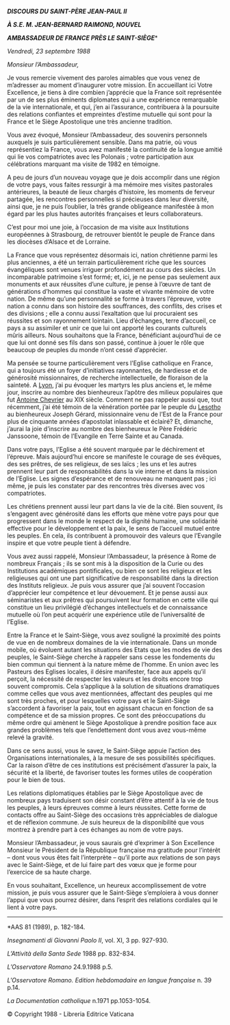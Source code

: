 ***DISCOURS DU SAINT-PÈRE JEAN-PAUL II***

***À S.E. M. JEAN-BERNARD RAIMOND, NOUVEL***

***AMBASSADEUR DE FRANCE PRÈS LE SAINT-SIÈGE****

*Vendredi, 23 septembre 1988*

*Monsieur l’Ambassadeur,*

Je vous remercie vivement des paroles aimables que vous venez de m’adresser au moment d’inaugurer votre mission. En accueillant ici Votre Excellence, je tiens à dire combien j’apprécie que la France soit représentée par un de ses plus éminents diplomates qui a une expérience remarquable de la vie internationale, et qui, j’en ai l’assurance, contribuera à la poursuite des relations confiantes et empreintes d’estime mutuelle qui sont pour la France et le Siège Apostolique une très ancienne tradition.

Vous avez évoqué, Monsieur l’Ambassadeur, des souvenirs personnels auxquels je suis particulièrement sensible. Dans ma patrie, où vous représentiez la France, vous avez manifesté la continuité de la longue amitié qui lie vos compatriotes avec les Polonais ; votre participation aux célébrations marquant ma visite de 1982 en témoigne.

A peu de jours d’un nouveau voyage que je dois accomplir dans une région de votre pays, vous faites ressurgir à ma mémoire mes visites pastorales antérieures, la beauté de lieux chargés d’histoire, les moments de ferveur partagée, les rencontres personnelles si précieuses dans leur diversité, ainsi que, je ne puis l’oublier, la très grande obligeance manifestée à mon égard par les plus hautes autorités françaises et leurs collaborateurs.

C’est pour moi une joie, à l’occasion de ma visite aux Institutions européennes à Strasbourg, de retrouver bientôt le peuple de France dans les diocèses d’Alsace et de Lorraine.

La France que vous représentez désormais ici, nation chrétienne parmi les plus anciennes, a été un terrain particulièrement riche que les sources évangéliques sont venues irriguer profondément au cours des siècles. Un incomparable patrimoine s’est formé; et, ici, je ne pense pas seulement aux monuments et aux réussites d’une culture, je pense à l’œuvre de tant de générations d’hommes qui constitue la vaste et vivante mémoire de votre nation. De même qu’une personnalité se forme à travers l’épreuve, votre nation a connu dans son histoire des souffrances, des conflits, des crises et des divisions ; elle a connu aussi l’exaltation que lui procuraient ses réussites et son rayonnement lointain. Lieu d’échanges, terre d’accueil, ce pays a su assimiler et unir ce que lui ont apporté les courants culturels mûris ailleurs. Nous souhaitons que la France, bénéficiant aujourd’hui de ce que lui ont donné ses fils dans son passé, continue à jouer le rôle que beaucoup de peuples du monde n’ont cessé d’apprécier.

Ma pensée se tourne particulièrement vers l’Eglise catholique en France, qui a toujours été un foyer d’initiatives rayonnantes, de hardiesse et de générosité missionnaires, de recherche intellectuelle, de floraison de la sainteté. A [Lyon](http://www.vatican.va/holy_father/john_paul_ii/travels/sub_index1986/trav_francia_fr.htm), j’ai pu évoquer les martyrs les plus anciens et, le même jour, inscrire au nombre des bienheureux l’apôtre des milieux populaires que fut [Antoine Chevrier](http://www.vatican.va/holy_father/john_paul_ii/homilies/1986/documents/hf_jp-ii_hom_19861004_beatificazione-lione-francia_fr.html) au XIX siècle. Comment ne pas rappeler aussi que, tout récemment, j’ai été témoin de la vénération portée par le peuple du [Lesotho](/content/john-paul-ii/fr/travels/sub_index1988/trav_africa.html) au bienheureux Joseph Gérard, missionnaire venu de l’Est de la France pour plus de cinquante années d’apostolat inlassable et éclairé? Et, dimanche, j’aurai la joie d’inscrire au nombre des bienheureux le Père Frédéric Janssoone, témoin de l’Evangile en Terre Sainte et au Canada.

Dans votre pays, l’Eglise a été souvent marquée par le déchirement et l’épreuve. Mais aujourd’hui encore se manifeste le courage de ses évêques, des ses prêtres, de ses religieux, de ses laïcs ; les uns et les autres prennent leur part de responsabilités dans la vie interne et dans la mission de l’Eglise. Les signes d’espérance et de renouveau ne manquent pas ; ici même, je puis les constater par des rencontres très diverses avec vos compatriotes.

Les chrétiens prennent aussi leur part dans la vie de la cité. Bien souvent, ils s’engagent avec générosité dans les efforts que mène votre pays pour que progressent dans le monde le respect de la dignité humaine, une solidarité effective pour le développement et la paix, le sens de l’accueil mutuel entre les peuples. En cela, ils contribuent à promouvoir des valeurs que l’Evangile inspire et que votre peuple tient à défendre.

Vous avez aussi rappelé, Monsieur l’Ambassadeur, la présence à Rome de nombreux Français ; ils se sont mis à la disposition de la Curie ou des Institutions académiques pontificales, ou bien ce sont les religieux et les religieuses qui ont une part significative de responsabilité dans la direction des Instituts religieux. Je puis vous assurer que j’ai souvent l’occasion d’apprécier leur compétence et leur dévouement. Et je pense aussi aux séminaristes et aux prêtres qui poursuivent leur formation en cette ville qui constitue un lieu privilégié d’échanges intellectuels et de connaissance mutuelle où l’on peut acquérir une expérience utile de l’universalité de l’Eglise.

Entre la France et le Saint-Siège, vous avez souligné la proximité des points de vue en de nombreux domaines de la vie internationale. Dans un monde mobile, où évoluent autant les situations des Etats que les modes de vie des peuples, le Saint-Siège cherche à rappeler sans cesse les fondements du bien commun qui tiennent à la nature même de l’homme. En union avec les Pasteurs des Eglises locales, il désire manifester, face aux appels qu’il perçoit, la nécessité de respecter les valeurs et les droits encore trop souvent compromis. Cela s’applique à la solution de situations dramatiques comme celles que vous avez mentionnées, affectant des peuples qui me sont très proches, et pour lesquelles votre pays et le Saint-Siège s’accordent à favoriser la paix, tout en agissant chacun en fonction de sa compétence et de sa mission propres. Ce sont des préoccupations du même ordre qui amènent le Siège Apostolique à prendre position face aux grandes problèmes tels que l’endettement dont vous avez vous-même relevé la gravité.

Dans ce sens aussi, vous le savez, le Saint-Siège appuie l’action des Organisations internationales, à la mesure de ses possibilités spécifiques. Car la raison d’être de ces institutions est précisément d’assurer la paix, la sécurité et la liberté, de favoriser toutes les formes utiles de coopération pour le bien de tous.

Les relations diplomatiques établies par le Siège Apostolique avec de nombreux pays traduisent son désir constant d’être attentif à la vie de tous les peuples, à leurs épreuves comme à leurs réussites. Cette forme de contacts offre au Saint-Siège des occasions très appréciables de dialogue et de réflexion commune. Je suis heureux de la disponibilité que vous montrez à prendre part à ces échanges au nom de votre pays.

Monsieur l’Ambassadeur, je vous saurais gré d’exprimer à Son Excellence Monsieur le Président de la République française ma gratitude pour l’intérêt – dont vous vous êtes fait l’interprète – qu’il porte aux relations de son pays avec le Saint-Siège, et de lui faire part des vœux que je forme pour l’exercice de sa haute charge.

En vous souhaitant, Excellence, un heureux accomplissement de votre mission, je puis vous assurer que le Saint-Siège s’emploiera à vous donner l’appui que vous pourrez désirer, dans l’esprit des relations cordiales qui le lient à votre pays.

* * *

*AAS 81 (1989), p. 182-184.

*Insegnamenti di Giovanni Paolo II*, vol. XI, 3 pp. 927-930.

*L’Attività della Santa Sede* 1988 pp. 832-834.

*L’Osservatore Romano* 24.9.1988 p.5.

*L'Osservatore Romano. Edition hebdomadaire en langue française* n. 39 p.14.

*La Documentation catholique* n.1971 pp.1053-1054.

© Copyright 1988 - Libreria Editrice Vaticana